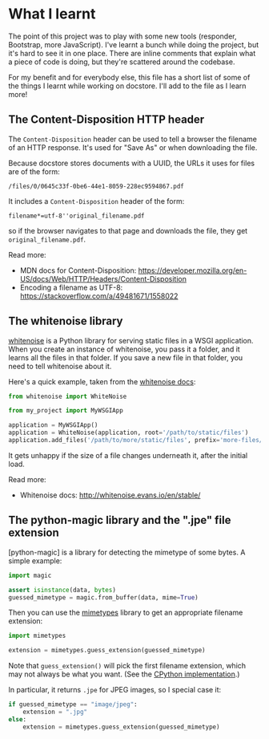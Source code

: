 # What I learnt

The point of this project was to play with some new tools (responder, Bootstrap, more JavaScript).
I've learnt a bunch while doing the project, but it's hard to see it in one place.
There are inline comments that explain what a piece of code is doing, but they're scattered around the codebase.

For my benefit and for everybody else, this file has a short list of some of the things I learnt while working on docstore.
I'll add to the file as I learn more!


## The Content-Disposition HTTP header

The `Content-Disposition` header can be used to tell a browser the filename of an HTTP response.
It's used for "Save As" or when downloading the file.

Because docstore stores documents with a UUID, the URLs it uses for files are of the form:

    /files/0/0645c33f-0be6-44e1-8059-228ec9594867.pdf

It includes a `Content-Disposition` header of the form:

    filename*=utf-8''original_filename.pdf

so if the browser navigates to that page and downloads the file, they get `original_filename.pdf`.

Read more:

*   MDN docs for Content-Disposition: <https://developer.mozilla.org/en-US/docs/Web/HTTP/Headers/Content-Disposition>
*   Encoding a filename as UTF-8: <https://stackoverflow.com/a/49481671/1558022>


## The whitenoise library

[whitenoise] is a Python library for serving static files in a WSGI application.
When you create an instance of whitenoise, you pass it a folder, and it learns all the files in that folder.
If you save a new file in that folder, you need to tell whitenoise about it.

Here's a quick example, taken from the [whitenoise docs][wn_docs]:

```python
from whitenoise import WhiteNoise

from my_project import MyWSGIApp

application = MyWSGIApp()
application = WhiteNoise(application, root='/path/to/static/files')
application.add_files('/path/to/more/static/files', prefix='more-files/')
```

It gets unhappy if the size of a file changes underneath it, after the initial load.

Read more:

*   Whitenoise docs: <http://whitenoise.evans.io/en/stable/>

[whitenoise]: https://pypi.org/project/whitenoise/
[wn_docs]: http://whitenoise.evans.io/en/stable/#quickstart-for-other-wsgi-apps


## The python-magic library and the ".jpe" file extension

[python-magic] is a library for detecting the mimetype of some bytes.
A simple example:

```python
import magic

assert isinstance(data, bytes)
guessed_mimetype = magic.from_buffer(data, mime=True)
```

Then you can use the [mimetypes] library to get an appropriate filename extension:

```python
import mimetypes

extension = mimetypes.guess_extension(guessed_mimetype)
```

Note that `guess_extension()` will pick the first filename extension, which may not always be what you want.
(See the [CPython implementation][guess_extension].)

In particular, it returns `.jpe` for JPEG images, so I special case it:

```python
if guessed_mimetype == "image/jpeg":
    extension = ".jpg"
else:
    extension = mimetypes.guess_extension(guessed_mimetype)
```

[magic]: https://pypi.org/project/python-magic/
[mimetypes]: https://docs.python.org/3/library/mimetypes.html
[guess_extension]: https://github.com/python/cpython/blob/7e18deef652a9d413d5dbd19d61073ba7eb5460e/Lib/mimetypes.py#L179-L195
